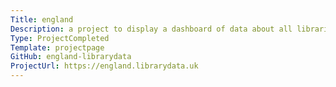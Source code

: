 ```yaml
---
Title: england
Description: a project to display a dashboard of data about all libraries in england.  including type, locations, deprivatiopn stats, and catchment areas.
Type: ProjectCompleted
Template: projectpage
GitHub: england-librarydata
ProjectUrl: https://england.librarydata.uk
---
```

